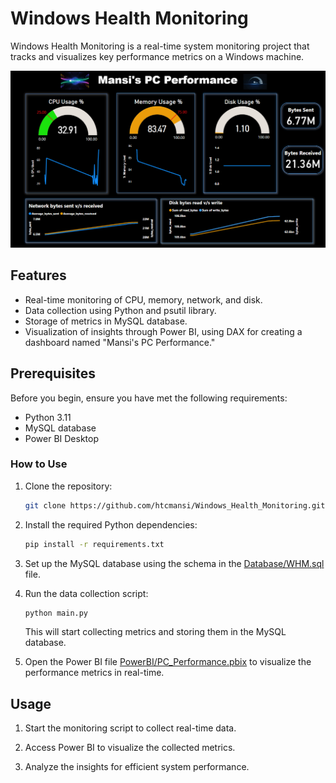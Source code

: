 # Windows Health Monitoring

Windows Health Monitoring is a real-time system monitoring project that tracks and visualizes key performance metrics on a Windows machine.

![Dashboard Overview](PowerBI/Dashboard.png)

## Features

- Real-time monitoring of CPU, memory, network, and disk.
- Data collection using Python and psutil library.
- Storage of metrics in MySQL database.
- Visualization of insights through Power BI, using DAX for creating a dashboard named "Mansi's PC Performance."

## Prerequisites

Before you begin, ensure you have met the following requirements:

- Python 3.11
- MySQL database
- Power BI Desktop

### How to Use

1. Clone the repository:

   ```bash
   git clone https://github.com/htcmansi/Windows_Health_Monitoring.git
   ```

2. Install the required Python dependencies:
    ```bash
    pip install -r requirements.txt
    ```
3. Set up the MySQL database using the schema in the [Database/WHM.sql](Database/WHM.sql) file.

4. Run the data collection script:

    ```bash
    python main.py
    ```
    This will start collecting metrics and storing them in the MySQL database.

5. Open the Power BI file [PowerBI/PC_Performance.pbix](PowerBI/PC_Performance.pbix) to visualize the performance metrics in real-time.

## Usage

1. Start the monitoring script to collect real-time data.

2. Access Power BI to visualize the collected metrics.

3. Analyze the insights for efficient system performance.
